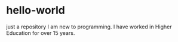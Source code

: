 # hello-world
just a repository
I am new to programming.  I have worked in Higher Education for over 15 years.  

